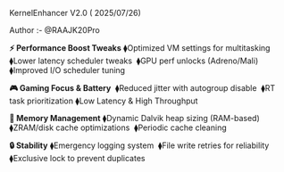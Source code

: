 KernelEnhancer V2.0 ( 2025/07/26)

Author :- @RAAJK20Pro

**⚡ Performance Boost Tweaks**
⧫︎Optimized VM settings for multitasking
⧫︎Lower latency scheduler tweaks  
⧫︎GPU perf unlocks (Adreno/Mali)  
⧫︎Improved I/O scheduler tuning

**🎮 Gaming Focus & Battery** 
⧫︎Reduced jitter with autogroup disable  
⧫︎RT task prioritization
⧫︎Low Latency & High Throughput

**🧠 Memory Management**
⧫︎Dynamic Dalvik heap sizing (RAM-based)  
⧫︎ZRAM/disk cache optimizations  
⧫︎Periodic cache cleaning 

**🔒 Stability**
⧫︎Emergency logging system  
⧫︎File write retries for reliability  
⧫︎Exclusive lock to prevent duplicates  
